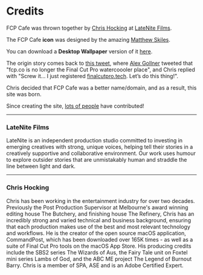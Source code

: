 # Credits

FCP Cafe was thrown together by [Chris Hocking](https://twitter.com/chrisatlatenite) at [LateNite Films](https://latenitefilms.com/technology/).

The FCP Cafe **icon** was designed by the amazing [Matthew Skiles](https://matthewskiles.com).

You can download a **Desktop Wallpaper** version of it [here](https://fcp.cafe/static/FCP-Cafe-Wallpaper.png).

The origin story comes back to [this tweet](https://twitter.com/chrisatlatenite/status/1661729178826477569), where [Alex Gollner](https://twitter.com/Alex4D) tweeted that "fcp.co is no longer the Final Cut Pro watercoooler place", and Chris replied with "Screw it… I just registered [finalcutpro.tech](https://finalcutpro.tech). Let’s do this thing!".

Chris decided that FCP Cafe was a better name/domain, and as a result, this site was born.

Since creating the site, [lots of people](https://github.com/CommandPost/FCPCafe/pulls?q=is%3Apr+is%3Aclosed) have contributed!

---

### LateNite Films

LateNite is an independent production studio committed to investing in emerging creatives with strong, unique voices, helping tell their stories in a creatively supportive and collaborative environment. Our work uses humour to explore outsider stories that are unmistakably human and straddle the line between light and dark.

---

### Chris Hocking

Chris has been working in the entertainment industry for over two decades. Previously the Post Production Supervisor at Melbourne's award winning editing house The Butchery, and finishing house The Refinery, Chris has an incredibly strong and varied technical and business background, ensuring that each production makes use of the best and most relevant technology and workflows. He is the creator of the open source macOS application, CommandPost, which has been downloaded over 165K times - as well as a suite of Final Cut Pro tools on the macOS App Store. His producing credits include the SBS2 series The Wizards of Aus, the Fairy Tale unit on Foxtel mini series Lambs of God, and the ABC ME project The Legend of Burnout Barry. Chris is a member of SPA, ASE and is an Adobe Certified Expert.